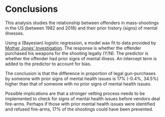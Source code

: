 # Conclusions

This analysis studies the relationship between offenders in mass-shootings in
the US (between 1982 and 2018) and their prior history (signs) of mental
illnesses.

Using a (Bayesian) logistic regression, a model was fit to data provided by
[Mother Jones' Investigation][1]. The response is whether the offender
purchased his weapons for the shooting legally (Y/N). The predictor is
whether the offender had prior signs of mental illness. An intercept term
is added to the predictor to account for bias.

The conclusion is that the difference in proportion of legal gun-purchases by
someone with prior signs of mental health issues is 17% (-0.4%, 34.5%) higher
than that of someone with no prior signs of mental health issues.

Possible implications are that a stronger vetting process needs to be
implemented to check for signs of mental health issues before vendors deal
fire-arms. Perhaps if those with prior mental health issues were identified and
refused fire-arms, 17% of the shootings could have been prevented.

[1]: https://docs.google.com/spreadsheets/d/1XV4mZi3gYDgwx5PrLwqqHTUlHkwkV-6uy_yeJh3X46o/edit#gid=0
